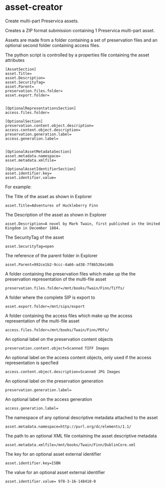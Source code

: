 # asset-creator
Create multi-part Preservica assets.

Creates a ZIP format submission containing 1 Preservica multi-part asset.

Assets are made from a folder containing a set of preservation files and an optional second folder containing access files.

The python script is controlled by a properties file containing the asset attributes

```
[AssetSection]
asset.Title=
asset.Description=
asset.SecurityTag=
asset.Parent=
preservation.files.folder=
asset.export.folder=


[OptionalRepresentationsSection]
access.files.folder=

[OptionalSection]
preservation.content.object.description=
access.content.object.description=
preservation.generation.label=
access.generation.label=


[OptionalAssetMetadataSection]
asset.metadata.namespace=
asset.metadata.xmlfile=

[OptionalAssetIdentifierSection]
asset.identifier.key=
asset.identifier.value=
```

For example:

The Title of the asset as shown in Explorer
```
asset.Title=Adventures of Huckleberry Finn
```
The Description of the asset as shown in Explorer
```
asset.Description=A novel by Mark Twain, first published in the United Kingdom in December 1884.
```
The SecurityTag of the asset
```
asset.SecurityTag=open
```
The reference of the parent folder in Explorer
```
asset.Parent=992ce1b2-9ccc-4a66-ad38-7f86526e146b
```
A folder containing the preservation files which make up the the preservation representation of the multi-file asset 
```
preservation.files.folder=/mnt/books/Twain/Finn/Tiffs/
```
A folder where the complete SIP is export to
```
asset.export.folder=/mnt/sips/export
```
A folder containing the access files which make up the access representation of the multi-file asset 
```
access.files.folder=/mnt/books/Twain/Finn/PDFs/
```
An optional label on the preservation content objects
```
preservation.content.object=Scanned TIFF Images
```
An optional label on the access content objects, only used if the access representation is specfied
```
access.content.object.description=Scanned JPG Images
```
An optional label on the preservation generation
```
preservation.generation.label=
```
An optional label on the access generation
```
access.generation.label=
```
The namespace of any optional descriptive metadata attached to the asset
```
asset.metadata.namespace=http://purl.org/dc/elements/1.1/
```
The path to an optional XML file containing the asset descriptive metadata
```
asset.metadata.xmlfile=/mnt/books/Twain/Finn/DublinCore.xml
```
The key for an optional asset external identifier
```
asset.identifier.key=ISBN
```
The value for an optional asset external identifier
```
asset.identifier.value= 978-3-16-148410-0
```

